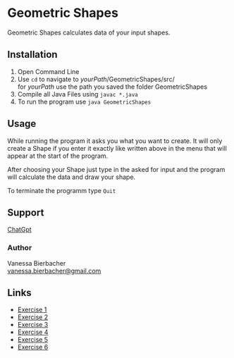 # Geometric Shapes

Geometric Shapes calculates data of your input shapes.

## Installation

1. Open Command Line
2. Use ```cd``` to navigate to *yourPath*/GeometricShapes/src/ \
for *yourPath* use the path you saved the folder GeometricShapes
3. Compile all Java Files using ```javac *.java```
4. To run the program use ```java GeometricShapes```

## Usage

While running the program it asks you what you want to create. It will only create a Shape if you enter it exactly like written above in the menu that will appear at the start of the program.

After choosing your Shape just type in the asked for input and the program will calculate the data and draw your shape.

To terminate the programm type ```Quit```

## Support
[ChatGpt](<https://chat.openai.com/auth/login>)

### Author
Vanessa Bierbacher\
vanessa.bierbacher@gmail.com

## Links
- [Exercise 1](exercise1.md)
- [Exercise 2](exercise2.md)
- [Exercise 3](exercise3.md)
- [Exercise 4](exercise4.md)
- [Exercise 5](exercise5.md)
- [Exercise 6](exercise6.md)